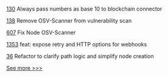 
[130](https://github.com/hyperledger/firefly-tokens-erc1155/pull/130) Always pass numbers as base 10 to blockchain connector

[138](https://github.com/hyperledger/fabric-admin-sdk/pull/138) Remove OSV-Scanner from vulnerability scan

[607](https://github.com/hyperledger/fabric-gateway/pull/607) Fix Node OSV-Scanner

[1353](https://github.com/hyperledger/firefly/pull/1353) feat: expose retry and HTTP options for webhooks

[36](https://github.com/hyperledger-labs/harmonia/pull/36) Refactor to clarify path logic and simplify node creation


[See more >>>](https://start-here.hyperledger.org/pull-requests)
